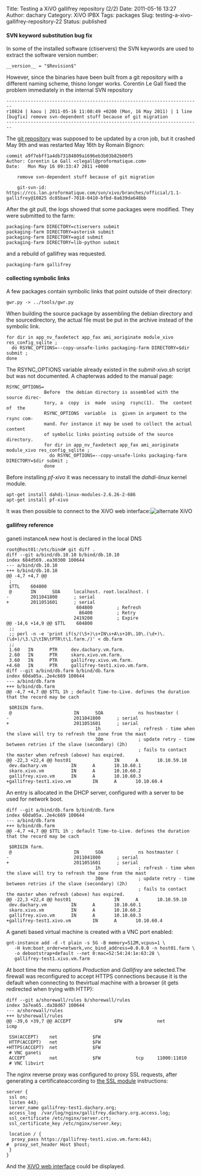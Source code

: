 Title: Testing a XiVO gallifrey repository (2/2)
Date: 2011-05-16 13:27
Author: dachary
Category: XiVO IPBX
Tags: packages
Slug: testing-a-xivo-gallifrey-repository-22
Status: published

#### SVN keyword substitution bug fix

In some of the installed software (ctiservers) the SVN keywords are used
to extract the software version number:

~~~
__version__ = "$Revision$"
~~~


However, since the binaries have been built from a git repository with a
different naming scheme, thisno longer works. Corentin Le Gall fixed the
problem immediately in the internal SVN repository

~~~
------------------------------------------------------------------------
r10824 | kaou | 2011-05-16 11:08:49 +0200 (Mon, 16 May 2011) | 1 line
[bugfix] remove svn-dependent stuff because of git migration
------------------------------------------------------------------------
~~~


The [git repository](http://git.xivo.io/xivo-gallifrey.git/) was
supposed to be updated by a cron job, but it crashed May 9th and was
restarted May 16th by Romain Bignon:

~~~
commit a9f7ebff1a4db73184809a1696eb3b03b82b00f5
Author: Corentin Le Gall <clegall@proformatique.com>
Date:   Mon May 16 09:33:47 2011 +0000

    remove svn-dependent stuff because of git migration

    git-svn-id: https://rcs.lan.proformatique.com/svn/xivo/branches/official/1.1-gallifrey@10825 dc85baef-7018-0410-bfbd-8a639da648bb
~~~


After the git pull, the logs showed that some packages were modified.
They were submitted to the farm:

~~~
packaging-farm DIRECTORY=ctiservers submit
packaging-farm DIRECTORY=asterisk submit
packaging-farm DIRECTORY=agid submit
packaging-farm DIRECTORY=lib-python submit
~~~


and a rebuild of gallifrey was requested.

~~~
packaging-farm gallifrey
~~~


#### collecting symbolic links

A few packages contain symbolic links that point outside of their
directory:

~~~
gwr.py -> ../tools/gwr.py
~~~


When building the source package by assembling the debian directory and
the sourcedirectory, the actual file must be put in the archive instead
of the symbolic link.

~~~
for dir in app_nv_faxdetect app_fax ami_aoriginate module_xivo res_config_sqlite ; 
  do RSYNC_OPTIONS=--copy-unsafe-links packaging-farm DIRECTORY=$dir submit ;
done
~~~


The RSYNC\_OPTIONS variable already existed in the *submit-xivo.sh*
script but was not documented. A chapterwas added to the manual page:

~~~
RSYNC_OPTIONS=
              Before  the debian directory is assembled with the source direc-
              tory, a  copy  is  made  using  rsync(1).  The  content  of  the
              RSYNC_OPTIONS  variable  is  given in argument to the rsync com-
              mand. For instance it may be used to collect the actual  content
              of symbolic links pointing outside of the source directory.
              for dir in app_nv_faxdetect app_fax ami_aoriginate module_xivo res_config_sqlite ;
                do RSYNC_OPTIONS=--copy-unsafe-links packaging-farm DIRECTORY=$dir submit ;
              done
~~~


Before installing *pf-xivo* it was necessary to install the
*dahdi-linux* kernel module.

~~~
apt-get install dahdi-linux-modules-2.6.26-2-686 
apt-get install pf-xivo
~~~


It was then possible to connect to the XiVO web interface:![alternate
XiVO](/public/.Screenshot-5_m.jpg "alternate XiVO, May 2011")

#### gallifrey reference

ganeti instanceA new host is declared in the local DNS

~~~
root@host01:/etc/bind# git diff .
diff --git a/bind/db.10.10 b/bind/db.10.10
index 684d569..ea30300 100644
--- a/bind/db.10.10
+++ b/bind/db.10.10
@@ -4,7 +4,7 @@
 ;
 $TTL    604800
 @       IN      SOA     localhost. root.localhost. (
-        2011041800      ; serial
+        2011051601      ; serial
                          604800         ; Refresh
                           86400         ; Retry
                         2419200         ; Expire
@@ -14,6 +14,9 @@ $TTL    604800
 ;;
 ;; perl -n -e 'print if(s/(\S+)\s+IN\s+A\s+10\.10\.(\d+)\.(\d+)/\3.\2\tIN\tPTR\t\1.farm./)' < db.farm
 ;;
 1.60   IN      PTR     dev.dachary.vm.farm.
 2.60   IN      PTR     skaro.xivo.vm.farm.
 3.60   IN      PTR     gallifrey.xivo.vm.farm.
+4.60   IN      PTR     gallifrey-test1.xivo.vm.farm.
diff --git a/bind/db.farm b/bind/db.farm
index 60da05a..2e4c669 100644
--- a/bind/db.farm
+++ b/bind/db.farm
@@ -4,7 +4,7 @@ $TTL 1h ; default Time-to-Live. defines the duration that the record may be cach
 
 $ORIGIN farm.
 @                       IN      SOA             ns hostmaster (
-                        2011041800      ; serial
+                        2011051601      ; serial
                                 1h              ; refresh - time when the slave will try to refresh the zone from the mast
                                 30m             ; update retry - time between retries if the slave (secondary) (2h)
                                                 ; fails to contact the master when refresh (above) has expired.
@@ -22,3 +22,4 @@ host01                IN      A       10.10.59.10
 dev.dachary.vm         IN      A       10.10.60.1
 skaro.xivo.vm          IN      A       10.10.60.2
 gallifrey.xivo.vm      IN      A       10.10.60.3
+gallifrey-test1.xivo.vm        IN      A       10.10.60.4
~~~


An entry is allocated in the DHCP server, configured with a server to be
used for network boot.

~~~
diff --git a/bind/db.farm b/bind/db.farm
index 60da05a..2e4c669 100644
--- a/bind/db.farm
+++ b/bind/db.farm
@@ -4,7 +4,7 @@ $TTL 1h ; default Time-to-Live. defines the duration that the record may be cach
 
 $ORIGIN farm.
 @                       IN      SOA             ns hostmaster (
-                        2011041800      ; serial
+                        2011051601      ; serial
                                 1h              ; refresh - time when the slave will try to refresh the zone from the mast
                                 30m             ; update retry - time between retries if the slave (secondary) (2h)
                                                 ; fails to contact the master when refresh (above) has expired.
@@ -22,3 +22,4 @@ host01                IN      A       10.10.59.10
 dev.dachary.vm         IN      A       10.10.60.1
 skaro.xivo.vm          IN      A       10.10.60.2
 gallifrey.xivo.vm      IN      A       10.10.60.3
+gallifrey-test1.xivo.vm        IN      A       10.10.60.4
~~~


A ganeti based virtual machine is created with a VNC port enabled:

~~~
gnt-instance add -d -t plain -s 5G -B memory=512M,vcpus=1 \
   -H kvm:boot_order=network,vnc_bind_address=0.0.0.0 -n host01.farm \
   -o debootstrap+default --net 0:mac=52:54:24:1e:63:28 \
   gallifrey-test1.xivo.vm.farm
~~~


At boot time the menu options *Production* and *Gallifrey* are
selected.The firewall was reconfigured to accept HTTPS connections
because it is the default when connecting to thevirtual machine with a
browser (it gets redirected when trying with HTTP):

~~~
diff --git a/shorewall/rules b/shorewall/rules
index 3a7ea65..da38d67 100644
--- a/shorewall/rules
+++ b/shorewall/rules
@@ -39,6 +39,7 @@ ACCEPT                $FW             net             icmp

 SSH(ACCEPT)    net             $FW
 HTTP(ACCEPT)   net             $FW
+HTTPS(ACCEPT)  net             $FW
 # VNC ganeti
 ACCEPT         net             $FW             tcp     11000:11010
 # VNC libvirt
~~~


The nginx reverse proxy was configured to proxy SSL requests, after
generating a certificateaccording to [the SSL
module](http://wiki.nginx.org/HttpSslModule) instructions:

~~~
server {
 ssl on;
 listen 443;
 server_name gallifrey-test1.dachary.org;
 access_log  /var/log/nginx/gallifrey.dachary.org.access.log;
 ssl_certificate /etc/nginx/server.crt;
 ssl_certificate_key /etc/nginx/server.key;

 location / {
  proxy_pass https://gallifrey-test1.xivo.vm.farm:443;
#  proxy_set_header Host $host;       
 }
}
~~~


And the [XiVO web interface](https://gallifrey-test1.dachary.org/) could
be displayed.

</p>

